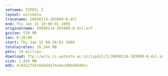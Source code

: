 ```yaml
---
setname: ISPDSL I
layout: witsdata
tracename: 20090114-203000-0.dsl
end: Thu Jan 15 10:00:01 2009
originalname: 20090114-203000-0.dsl.erf
gzsize: 570 MB
len: 0:30:00
start: Thu Jan 15 09:30:01 2009
totalwirelen: 10,244 MB
pkts: 19 million
download: ftp://wits.cs.waikato.ac.nz/ispdsl/1/20090114-203000-0.dsl.erf.gz
size: 1,454 MB
md5: 4c83227d3c0de6da74a4ec00bd4949cc
---
```

